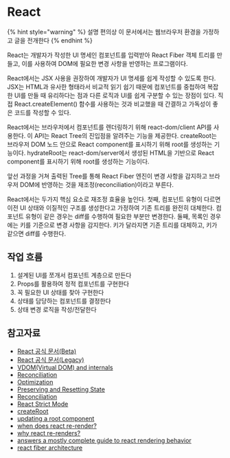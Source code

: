 # React

{% hint style="warning" %}
설명 편의상 이 문서에서는 웹브라우저 환경을 가정하고 글을 전개한다
{% endhint %}

React는 개발자가 작성한 UI 명세인 컴포넌트를 입력받아 React Fiber 객체 트리를 만들고, 이를 사용하여 DOM에 필요한 변경 사항을 반영하는 프로그램이다.

React에서는 JSX 사용을 권장하여 개발자가 UI 명세를 쉽게 작성할 수 있도록 한다. JSX는 HTML과 유사한 형태라서 비교적 읽기 쉽기 때문에 컴포넌트를 중첩하여 복잡한 UI를 만들 때 유리하다는 점과 다른 로직과 UI를 쉽게 구분할 수 있는 장점이 있다. 직접 React.createElement() 함수를 사용하는 것과 비교했을 때 간결하고 가독성이 좋은 코드를 작성할 수 있다.

React에서는 브라우저에서 컴포넌트를 렌더링하기 위해 react-dom/client API를 사용한다. 이 API는 React Tree의 진입점을 알려주는 기능을 제공한다. createRoot는 브라우저 DOM 노드 안으로 React component를 표시하기 위해 root를 생성하는 기능이다. hydrateRoot는 react-dom/server에서 생성된 HTML을 기반으로 React component를 표시하기 위해 root를 생성하는 기능이다.

앞선 과정을 거쳐 출력된 Tree를 통해 React Fiber 엔진이 변경 사항을 감지하고 브라우저 DOM에 반영하는 것을 재조정(reconciliation)이라고 부른다.

React에서는 두가지 핵심 요소로 재조정 효율을 높인다. 첫째, 컴포넌트 유형이 다르면 이전 UI 상태와 이질적인 구조를 생성한다고 가정하여 기존 트리를 완전히 대체한다. 컴포넌트 유형이 같은 경우는 diff를 수행하여 필요한 부분만 변경한다. 둘째, 목록인 경우에는 키를 기준으로 변경 사항을 감지한다. 키가 달라지면 기존 트리를 대체하고, 키가 같으면 diff를 수행한다.

## 작업 흐름

1. 설계된 UI를 쪼개서 컴포넌트 계층으로 만든다
2. Props를 활용하여 정적 컴포넌트를 구현한다
3. 꼭 필요한 UI 상태를 찾아 구현한다
4. 상태를 담당하는 컴포넌트를 결정한다
5. 상태 변경 로직을 작성/전달한다

## 참고자료

- [React 공식 문서(Beta)](https://beta.reactjs.org/)
- [React 공식 문서(Legacy)](https://ko.reactjs.org/)
- [VDOM(Virtual DOM) and internals](https://ko.reactjs.org/docs/faq-internals.html)
- [Reconciliation](https://ko.reactjs.org/docs/reconciliation.html)
- [Optimization](https://ko.reactjs.org/docs/optimizing-performance.html)
- [Preserving and Resetting State](https://beta.reactjs.org/learn/preserving-and-resetting-state)
- [Reconciliation](https://ko.reactjs.org/docs/reconciliation.html)
- [React Strict Mode](https://ko.reactjs.org/docs/strict-mode.html)
- [createRoot](https://beta.reactjs.org/reference/react-dom/client/createRoot)
- [updating a root component](https://beta.reactjs.org/reference/react-dom/client/createRoot#updating-a-root-component)
- [when does react re-render?](https://velog.io/@surim014/react-rerender)
- [why react re-renders?](https://medium.com/@yujso66/%EB%B2%88%EC%97%AD-%EC%99%9C-%EB%A6%AC%EC%95%A1%ED%8A%B8%EC%97%90%EC%84%9C-%EB%A6%AC%EB%A0%8C%EB%8D%94%EB%A7%81%EC%9D%B4-%EB%B0%9C%EC%83%9D%ED%95%98%EB%8A%94%EA%B0%80-74dd239b0063)
- [answers a mostly complete guide to react rendering behavior](https://velog.io/@superlipbalm/blogged-answers-a-mostly-complete-guide-to-react-rendering-behavior)
- [react fiber architecture](https://github.com/acdlite/react-fiber-architecture)
